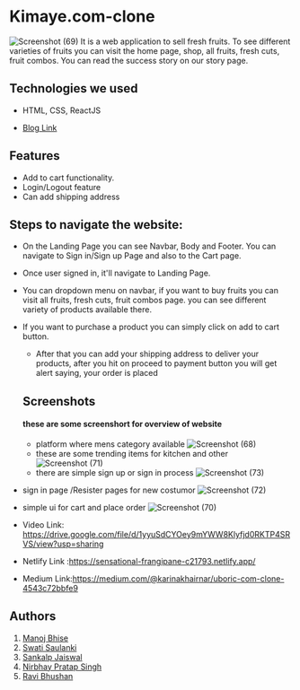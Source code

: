 # Kimaye.com-clone

![Screenshot (69)](<img src='./kimaye/public/k1.png'/>)
It is a web application to sell fresh fruits. To see different varieties of fruits you can
visit the home page, shop, all fruits, fresh cuts, fruit combos. You can read the
success story on our story page.

## Technologies we used
<!-- <hr> -->
- HTML, CSS, ReactJS

- [Blog Link](https://medium.com/@chandutheruler3/technology-workforce-development-website-clone-ad865a7a8ebc)


## Features 
<!-- --- -->
- Add to cart functionality.
- Login/Logout feature
- Can add shipping address  

## Steps to navigate the website:
<!-- <hr> -->
- On the Landing Page you can see Navbar, Body and Footer. You can navigate to Sign in/Sign up Page and also to the Cart page.
- Once user signed in, it'll navigate to Landing Page.
- You can dropdown menu on navbar, if you want to buy fruits you can visit all fruits, fresh cuts, fruit combos page. you can see different variety of products available there.
- If you want to purchase a product you can simply click on add to cart button.
  - After that you can add your shipping address to deliver your products, after you hit on proceed to payment button you will get alert saying, your order is placed 

  ## Screenshots
  #### these are some screenshort for overview of website
  -  platform where mens category available
  ![Screenshot (68)](https://user-images.githubusercontent.com/94555507/167801102-e97d0d14-db8f-4725-99ec-f650a0439441.png)
  - these are some trending items for kitchen and other
 ![Screenshot (71)](https://user-images.githubusercontent.com/94555507/167802134-dc07c785-b2d3-40dc-8a4c-f0c339107f05.png)
  - there are simple sign up or sign in process
![Screenshot (73)](https://user-images.githubusercontent.com/94555507/167802758-88eb8f14-67c1-4fa1-8073-b29f840fca9d.png)
 - sign in page /Resister pages for new costumor
 ![Screenshot (72)](https://user-images.githubusercontent.com/94555507/167802820-1e11f3a5-c493-414f-985c-660bff3d503d.png)
  - simple ui for cart and place order
 ![Screenshot (70)](https://user-images.githubusercontent.com/94555507/167801867-cfb869c8-f909-4ebe-8501-4e97e799dc4e.png)

   - Video Link: https://drive.google.com/file/d/1yyuSdCYOey9mYWW8Klyfjd0RKTP4SRVS/view?usp=sharing
   - Netlify Link :https://sensational-frangipane-c21793.netlify.app/
   - Medium Link:https://medium.com/@karinakhairnar/uboric-com-clone-4543c72bbfe9
   
   ## Authors

  1. [Manoj Bhise](https://github.com/manojbhise) 
  2. [Swati Saulanki](https://github.com/swatisaulanki) 
  3. [Sankalp Jaiswal](https://github.com/SankalpJaiswal) 
  4. [Nirbhay Pratap Singh](https://github.com/NirbhayPratapSingh)
  5. [Ravi Bhushan](https://github.com/bhushanravi1996)

